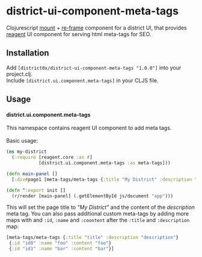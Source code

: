 # district-ui-component-meta-tags

Clojurescript [mount](https://github.com/tolitius/mount) + [re-frame](https://github.com/Day8/re-frame) component for a district UI, that provides [reagent](https://github.com/reagent-project/reagent) UI component for serving html meta-tags for SEO.

## Installation

Add `[district0x/district-ui-component-meta-tags "1.0.0"]` into your project.clj.<br/>
Include `[district.ui.component.meta-tags]` in your CLJS file.

## Usage

#### district.ui.component.meta-tags
This namespace contains reagent UI component to add meta tags.<br/>
<br/>
Basic usage:

```clojure
(ns my-district
  (:require [reagent.core :as r]
            [district.ui.component.meta-tags :as meta-tags]))

(defn main-panel []
  [:div#page1 [meta-tags/meta-tags {:title "My District" :description "A long and complete description of my district"}]])

(defn ^:export init []
  (r/render [main-panel] (.getElementById js/document "app")))
```

This will set the page title to *"My District"* and the content of the *description* meta tag.
You can also pass additional custom meta-tags by adding more maps with and `:id`, `:name` and `:coontent` after the `:title` and `:description` map:

```clojure
[meta-tags/meta-tags {:title "title" :description "description"}
 {:id "id0" :name "foo" :content "foo"}
 {:id "id1" :name "bar" :content "bar"}]
```
